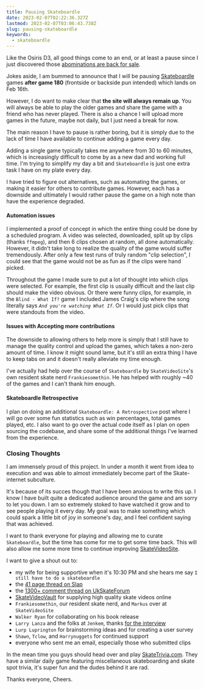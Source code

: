 ```yaml
---
title: Pausing Skateboardle
date: 2023-02-07T02:22:36.327Z
lastmod: 2023-02-07T03:06:43.738Z
slug: pausing-skateboardle
keywords:
  - skateboardle
---
```

Like the Osiris D3, all good things come to an end, or at least a pause since I just discovered those [abominations are back for sale](https://osirisshoes.com/products/d3-2001-black-black-black).

Jokes aside, I am bummed to announce that I will be pausing [Skateboardle](https://skateboardle.com) games **after game 180** (frontside or backside pun intended) which lands on Feb 16th.

However, I do want to make clear that **the site will always remain up**. You will always be able to play the older games and share the game with a friend who has never played. There is also a chance I will upload more games in the future, maybe not daily, but I just need a break for now.

The main reason I have to pause is rather boring, but it is simply due to the lack of time I have available to continue adding a game every day.

Adding a single game typically takes me anywhere from 30 to 60 minutes, which is increasingly difficult to come by as a new dad and working full time. I'm trying to simplify my day a bit and `Skateboardle` is just one extra task I have on my plate every day.

I have tried to figure out alternatives, such as automating the games, or making it easier for others to contribute games. However, each has a downside and ultimately I would rather pause the game on a high note than have the experience degraded.

#### Automation issues

I implemented a proof of concept in which the entire thing could be done by a scheduled program. A video was selected, downloaded, split up by clips (thanks `ffmpeg`), and then 6 clips chosen at random, all done automatically. However, it didn't take long to realize the quality of the game would suffer tremendously. After only a few test runs of truly random "clip selection", I could see that the game would not be as fun as if the clips were hand picked.

Throughout the game I made sure to put a lot of thought into which clips were selected. For example, the first clip is usually difficult and the last clip should make the video obvious. Or there were funny clips, for example, in the `Blind - What If?` game I included James Craig's clip where the song literally says *`And you're watching What If`*. Or I would just pick clips that were standouts from the video.

#### Issues with Accepting more contributions

The downside to allowing others to help more is simply that I still have to manage the quality control and upload the games, which takes a non-zero amount of time. I know it might sound lame, but it's still an extra thing I have to keep tabs on and it doesn't really alleviate my time enough.

I've actually had help over the course of `Skateboardle` by `SkateVideoSite`'s own resident skate nerd `Frankiesomethin`. He has helped with roughly ~40 of the games and I can't thank him enough.

#### Skateboardle Retrospective

I plan on doing an additional `Skateboardle: A Retrospective` post where I will go over some fun statistics such as win percentages, total games played, etc. I also want to go over the actual code itself as I plan on open sourcing the codebase, and share some of the additional things I've learned from the experience.

### Closing Thoughts

I am immensely proud of this project. In under a month it went from idea to execution and was able to almost immediately become part of the Skate-internet subculture.

It's because of its succes though that I have been anxious to write this up. I know I have built quite a dedicated audience around the game and am sorry to let you down. I am so extremely stoked to have watched it grow and to see people playing it every day. My goal was to make something which could spark a little bit of joy in someone's day, and I feel confident saying that was achieved.

I want to thank everyone for playing and allowing me to curate `Skateboardle`, but the time has come for me to get some time back. This will also allow me some more time to continue improving [SkateVideoSite](https://skatevideosite.com).

I want to give a shout out to:

- my wife for being supportive when it's 10:30 PM and she hears me say `I still have to do a skateboardle`
- the [41 page thread on Slap](https://www.slapmagazine.com/index.php?topic=123242.1200)
- the [1300+ comment thread on UkSkateForum](https://ukskateforum.co.uk/t/skateboardle-video-quiz-contains-spoilers/3082/1357)
- [SkateVideoVault](https://www.youtube.com/@SkateVideoVault) for supplying high quality skate videos online
- `Frankiesomethin`, our resident skate nerd, and `Markus` over at `SkateVideoSite`
- `Walker Ryan` for collaborating on his book release
- `Larry Lanza` and the folks at `Jenkem`, thanks [for the interview](https://www.jenkemmag.com/home/2022/09/22/a-quick-chat-with-the-creator-of-skateboardle-a-skate-trivia-game/)
- `Lurp Luprington` for brainstorming ideas and for creating a user survey
- `Shawn`, `Tclow`, and `Harrynuggets` for continued support
- everyone who sent me an email, especially those who submitted clips

In the mean time you guys should head over and play [SkateTrivia.com](https://skatetrivia.com). They have a similar daily game featuring miscellaneous skateboarding and skate spot trivia, it's super fun and the dudes behind it are rad.

Thanks everyone, Cheers.
